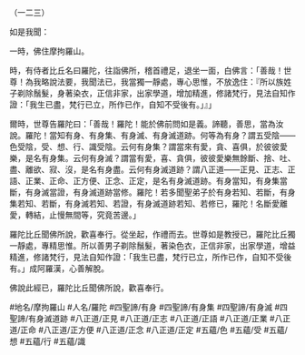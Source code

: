 （一二三）

如是我聞：

一時，佛住摩拘羅山。

時，有侍者比丘名曰羅陀，往詣佛所，稽首禮足，退坐一面，白佛言：「善哉！世尊！為我略說法要，我聞法已，我當獨一靜處，專心思惟，不放逸住：『所以族姓子剃除鬚髮，身著染衣，正信非家，出家學道，增加精進，修諸梵行，見法自知作證：「我生已盡，梵行已立，所作已作，自知不受後有。」』」

爾時，世尊告羅陀曰：「善哉！羅陀！能於佛前問如是義。諦聽，善思，當為汝說。羅陀！當知有身、有身集、有身滅、有身滅道跡。何等為有身？謂五受陰——色受陰，受、想、行、識受陰。云何有身集？謂當來有愛，貪、喜俱，於彼彼愛樂，是名有身集。云何有身滅？謂當有愛，喜、貪俱，彼彼愛樂無餘斷、捨、吐、盡、離欲、寂、沒，是名有身盡。云何有身滅道跡？謂八正道——正見、正志、正語、正業、正命、正方便、正念、正定，是名有身滅道跡。有身當知，有身集當斷，有身滅當證，有身滅道跡當修。羅陀！若多聞聖弟子於有身若知、若斷，有身集若知、若斷，有身滅若知、若證，有身滅道跡若知、若修已，羅陀！名斷愛離愛，轉結，止慢無間等，究竟苦邊。」

羅陀比丘聞佛所說，歡喜奉行。從坐起，作禮而去。世尊如是教授已，羅陀比丘獨一靜處，專精思惟。所以善男子剃除鬚髮，著染色衣，正信非家，出家學道，增益精進，修諸梵行，見法自知作證：「我生已盡，梵行已立，所作已作，自知不受後有。」成阿羅漢，心善解脫。

佛說此經已，羅陀比丘聞佛所說，歡喜奉行。

#地名/摩拘羅山
#人名/羅陀
#四聖諦/有身
#四聖諦/有身集
#四聖諦/有身滅
#四聖諦/有身滅道跡
#八正道/正見
#八正道/正志
#八正道/正語
#八正道/正業
#八正道/正命
#八正道/正方便
#八正道/正念
#八正道/正定
#五蘊/色
#五蘊/受
#五蘊/想
#五蘊/行
#五蘊/識
